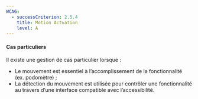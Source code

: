 ```yaml
---
WCAG:
  - successCriterion: 2.5.4
    title: Motion Actuation
    level: A
---
```


#### Cas particuliers

Il existe une gestion de cas particulier lorsque :

- Le mouvement est essentiel à l’accomplissement de la fonctionnalité (ex. podomètre) ;
- La détection du mouvement est utilisée pour contrôler une fonctionnalité au travers d’une interface compatible avec l’accessibilité.
